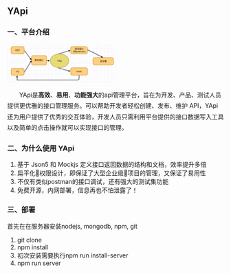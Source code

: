 ## YApi  

### 一、平台介绍
<img src="yapi-base-flow.jpg" style="width: 50%" />

<p style='text-indent:2em;line-height:1.8em'>YApi是<strong>高效</strong>、<strong>易用</strong>、<strong>功能强大</strong>的api管理平台，旨在为开发、产品、测试人员提供更优雅的接口管理服务。可以帮助开发者轻松创建、发布、维护 API，YApi还为用户提供了优秀的交互体验，开发人员只需利用平台提供的接口数据写入工具以及简单的点击操作就可以实现接口的管理。</p>

### 二、为什么使用 YApi
1.  基于 Json5 和 Mockjs 定义接口返回数据的结构和文档，效率提升多倍
2.  扁平化权限设计，即保证了大型企业级项目的管理，又保证了易用性
3.  不仅有类似postman的接口调试，还有强大的测试集功能
4.  免费开源，内网部署，信息再也不怕泄露了！

### 三、部署

首先在在服务器安装nodejs, mongodb, npm, git

1. git clone 
2. npm install
3. 初次安装需要执行npm run install-server
4. npm run server




